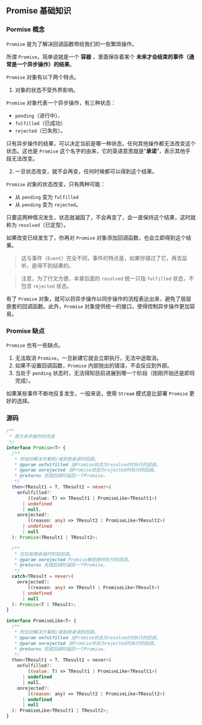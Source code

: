 ## Promise 基础知识

### Pormise 概念

`Promise` 是为了解决回调函数带给我们的一些繁琐操作。

所谓 `Promise`，简单说就是一个 **容器** ，里面保存着某个 **未来才会结束的事件（通常是一个异步操作）的结果**。

`Promise` 对象有以下两个特点。

1. 对象的状态不受外界影响。

`Promise` 对象代表一个异步操作，有三种状态：

- `pending`（进行中）、
- `fulfilled`（已成功）
- `rejected`（已失败）。

只有异步操作的结果，可以决定当前是哪一种状态，任何其他操作都无法改变这个状态。这也是 `Promise` 这个名字的由来，它的英语意思就是“**承诺**”，表示其他手段无法改变。

2. 一旦状态改变，就不会再变，任何时候都可以得到这个结果。

`Promise` 对象的状态改变，只有两种可能：

- 从 `pending` 变为 `fulfilled`
- 从 `pending` 变为 `rejected`。

只要这两种情况发生，状态就凝固了，不会再变了，会一直保持这个结果，这时就称为 `resolved`（已定型）。

如果改变已经发生了，你再对 `Promise` 对象添加回调函数，也会立即得到这个结果。

> 这与事件（`Event`）完全不同，事件的特点是，如果你错过了它，再去监听，是得不到结果的。

> 注意，为了行文方便，本章后面的 `resolved` 统一只指 `fulfilled` 状态，不包含 `rejected` 状态。

有了 `Promise` 对象，就可以将异步操作以同步操作的流程表达出来，避免了层层嵌套的回调函数。此外，`Promise` 对象提供统一的接口，使得控制异步操作更加容易。

### Promise 缺点

`Promise` 也有一些缺点。

1. 无法取消 `Promise`，一旦新建它就会立即执行，无法中途取消。
2. 如果不设置回调函数，`Promise` 内部抛出的错误，不会反应到外部。
3. 当处于 `pending` 状态时，无法得知目前进展到哪一个阶段（刚刚开始还是即将完成）。

如果某些事件不断地反复发生，一般来说，使用 `Stream` 模式是比部署 `Promise` 更好的选择。

### 源码

```ts
/**
 * 表示异步操作的完成
 */
interface Promise<T> {
  /**
   * 附加对解决方案和/或拒绝承诺的回调。
   * @param onfulfilled 当Promise状态为resolved时执行的回调。
   * @param onrejected 当Promise状态为rejected时执行的回调。
   * @returns 完成回调时返回一个Promise。
   */
  then<TResult1 = T, TResult2 = never>(
    onfulfilled?:
        ((value: T) => TResult1 | PromiseLike<TResult1>)
      | undefined
      | null,
    onrejected?:
        ((reason: any) => TResult2 | PromiseLike<TResult2>)
      | undefined
      | null
  ): Promise<TResult1 | TResult2>;

  /**
   * 仅在拒绝承诺时附加回调。
   * @param onrejected Promise被拒绝时执行的回调。
   * @returns 完成回调时返回一个Promise。
   */
  catch<TResult = never>(
    onrejected?:
        ((reason: any) => TResult | PromiseLike<TResult>)
      | undefined
      | null
  ): Promise<T | TResult>;
}
```

```js
interface PromiseLike<T> {
  /**
   * 附加对解决方案和/或拒绝承诺的回调。
   * @param onfulfilled 当Promise状态为resolved时执行的回调。
   * @param onrejected 当Promise状态为rejected时执行的回调。
   * @returns 完成回调时返回一个Promise。
   */
  then<TResult1 = T, TResult2 = never>(
    onfulfilled?:
        ((value: T) => TResult1 | PromiseLike<TResult1>)
      | undefined
      | null,
    onrejected?:
        ((reason: any) => TResult2 | PromiseLike<TResult2>)
      | undefined
      | null
  ): PromiseLike<TResult1 | TResult2>;
}
```
